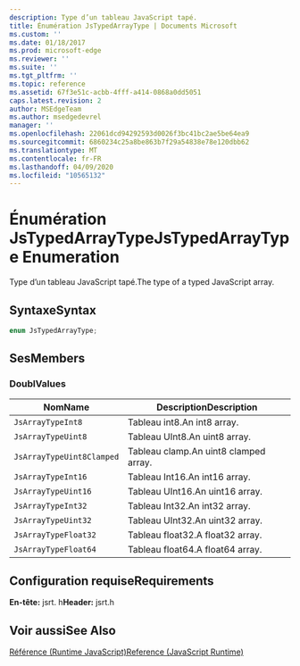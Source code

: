 ```yaml
---
description: Type d’un tableau JavaScript tapé.
title: Énumération JsTypedArrayType | Documents Microsoft
ms.custom: ''
ms.date: 01/18/2017
ms.prod: microsoft-edge
ms.reviewer: ''
ms.suite: ''
ms.tgt_pltfrm: ''
ms.topic: reference
ms.assetid: 67f3e51c-acbb-4fff-a414-0868a0dd5051
caps.latest.revision: 2
author: MSEdgeTeam
ms.author: msedgedevrel
manager: ''
ms.openlocfilehash: 22061dcd94292593d0026f3bc41bc2ae5be64ea9
ms.sourcegitcommit: 6860234c25a8be863b7f29a54838e78e120dbb62
ms.translationtype: MT
ms.contentlocale: fr-FR
ms.lasthandoff: 04/09/2020
ms.locfileid: "10565132"
---
```

# <span data-ttu-id="ee6d2-103">Énumération JsTypedArrayType</span><span class="sxs-lookup"><span data-stu-id="ee6d2-103">JsTypedArrayType Enumeration</span></span>
<span data-ttu-id="ee6d2-104">Type d’un tableau JavaScript tapé.</span><span class="sxs-lookup"><span data-stu-id="ee6d2-104">The type of a typed JavaScript array.</span></span>  
  
## <span data-ttu-id="ee6d2-105">Syntaxe</span><span class="sxs-lookup"><span data-stu-id="ee6d2-105">Syntax</span></span>  
  
```cpp  
enum JsTypedArrayType;  
```  
  
## <span data-ttu-id="ee6d2-106">Ses</span><span class="sxs-lookup"><span data-stu-id="ee6d2-106">Members</span></span>  
  
### <span data-ttu-id="ee6d2-107">Doubl</span><span class="sxs-lookup"><span data-stu-id="ee6d2-107">Values</span></span>  
  
|<span data-ttu-id="ee6d2-108">Nom</span><span class="sxs-lookup"><span data-stu-id="ee6d2-108">Name</span></span>|<span data-ttu-id="ee6d2-109">Description</span><span class="sxs-lookup"><span data-stu-id="ee6d2-109">Description</span></span>|  
|----------|-----------------|  
|`JsArrayTypeInt8`|<span data-ttu-id="ee6d2-110">Tableau int8.</span><span class="sxs-lookup"><span data-stu-id="ee6d2-110">An int8 array.</span></span>|  
|`JsArrayTypeUint8`|<span data-ttu-id="ee6d2-111">Tableau UInt8.</span><span class="sxs-lookup"><span data-stu-id="ee6d2-111">An uint8 array.</span></span>|  
|`JsArrayTypeUint8Clamped`|<span data-ttu-id="ee6d2-112">Tableau clamp.</span><span class="sxs-lookup"><span data-stu-id="ee6d2-112">An uint8 clamped array.</span></span>|  
|`JsArrayTypeInt16`|<span data-ttu-id="ee6d2-113">Tableau Int16.</span><span class="sxs-lookup"><span data-stu-id="ee6d2-113">An int16 array.</span></span>|  
|`JsArrayTypeUint16`|<span data-ttu-id="ee6d2-114">Tableau UInt16.</span><span class="sxs-lookup"><span data-stu-id="ee6d2-114">An uint16 array.</span></span>|  
|`JsArrayTypeInt32`|<span data-ttu-id="ee6d2-115">Tableau Int32.</span><span class="sxs-lookup"><span data-stu-id="ee6d2-115">An int32 array.</span></span>|  
|`JsArrayTypeUint32`|<span data-ttu-id="ee6d2-116">Tableau UInt32.</span><span class="sxs-lookup"><span data-stu-id="ee6d2-116">An uint32 array.</span></span>|  
|`JsArrayTypeFloat32`|<span data-ttu-id="ee6d2-117">Tableau float32.</span><span class="sxs-lookup"><span data-stu-id="ee6d2-117">A float32 array.</span></span>|  
|`JsArrayTypeFloat64`|<span data-ttu-id="ee6d2-118">Tableau float64.</span><span class="sxs-lookup"><span data-stu-id="ee6d2-118">A float64 array.</span></span>|  
  
## <span data-ttu-id="ee6d2-119">Configuration requise</span><span class="sxs-lookup"><span data-stu-id="ee6d2-119">Requirements</span></span>  
 <span data-ttu-id="ee6d2-120">**En-tête:** jsrt. h</span><span class="sxs-lookup"><span data-stu-id="ee6d2-120">**Header:** jsrt.h</span></span>  
  
## <span data-ttu-id="ee6d2-121">Voir aussi</span><span class="sxs-lookup"><span data-stu-id="ee6d2-121">See Also</span></span>  
 [<span data-ttu-id="ee6d2-122">Référence (Runtime JavaScript)</span><span class="sxs-lookup"><span data-stu-id="ee6d2-122">Reference (JavaScript Runtime)</span></span>](../chakra-hosting/reference-javascript-runtime.md)